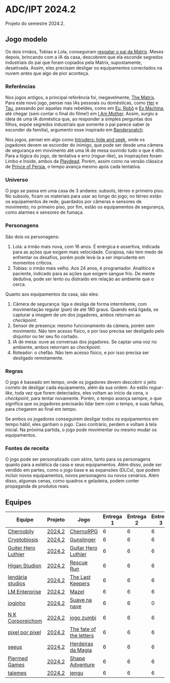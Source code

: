# ADC/IPT 2024.2

Projeto do semestre 2024.2.

## Jogo modelo

Os dois irmãos, Tobias e Lola, conseguiram [resgatar o pai da Matrix](https://github.com/ederson-torresini/adcipt20232). Meses depois, brincando com a IA da casa, descobrem que ela esconde segredos industriais do pai que foram copiados pela Matrix, supostamente, desativada. Assim, eles precisam desligar os equipamentos conectados na nuvem antes que algo de pior aconteça.

### Referências

Nos jogos antigos, a principal referência foi, inegavelmente, [The Matrix](https://www.imdb.com/title/tt0133093/). Para este novo jogo, pensei nas IAs pessoais ou domésticas, como [Her](https://www.imdb.com/title/tt1798709/) e [Tau](https://www.imdb.com/title/tt4357394/), passando por aquelas mais rebeldes, como em [Eu, Robô](https://www.imdb.com/title/tt0343818/) e [Ex Machina](https://www.imdb.com/title/tt0470752/), até chegar (sem contar o final do filme!) em [I Am Mother](https://www.imdb.com/title/tt6292852/). Assim, surgiu a ideia de uma IA doméstica que, ao responder a simples perguntas dos filhos, expõe segredos industriais que somente o pai parece saber (e esconder da família), argumento esse inspirado em [Bandersnatch](https://www.imdb.com/title/tt9495224/).

Nos jogos, pensei em algo como [Intruders: hide and seek](https://www.intrudersgame.com), onde os jogadores devem se esconder do inimigo, que pode ser desde uma câmera de segurança em movimento até uma IA de mesa ouvindo tudo o que é dito. Para a lógica do jogo, de tentativa e erro (*rogue-like*), as inspirações foram Limbo e Inside, ambos da [Playdead](https://playdead.com). Porém, assim como na versão clássica de [Prince of Persia](https://en.wikipedia.org/wiki/Prince_of_Persia_(1989_video_game)), o tempo avança mesmo após cada tentativa.

### Universo

O jogo se passa em uma casa de 3 andares: subsolo, térreo e primeiro piso. No subsolo, ficam os materiais para usar ao longo do jogo; no térreo estão os equipamentos de rede, guardados por câmeras e sensores de movimento; no primeiro piso, por fim, estão os equipamentos de segurança, como alarmes e sensores de fumaça.

### Personagens

São dois os personagens:

1. Lola: a irmão mais nova, com 16 anos. É enérgica e assertiva, indicada para as ações que exigem mais velocidade. Corajosa, não tem medo de enfrentar os desafios, porém pode levá-la a ser imprudente em momentos críticos.
1. Tobias: o irmão mais velho. Aos 24 anos, é programador. Analítico e paciente, indicado para as ações que exigem sangue frio. De mente dedutiva, pode ser lento ou distraído em relação ao ambiente que o cerca.

Quanto aos equipamentos da casa, são eles:

1. Câmera de segurança: liga e desliga de forma intermitente, com movimentação regular (*pan*) de até 180 graus. Quando está ligada, se capturar a imagem de um dos jogadores, ambos retornam ao *checkpoint*.
1. Sensor de presença: mesmo funcionamento da câmera, porém sem movimento. Não tem acesso físico, e por isso precisa ser desligado pelo disjuntor ou ter seu fio cortado.
1. IA de mesa: ouve as conversas dos jogadores. Se captar uma voz no ambiente, ambos retornam ao *checkpoint*.
1. Roteador: o chefão. Não tem acesso físico, e por isso precisa ser desligado remotamente.

### Regras

O jogo é baseado em tempo, onde os jogadores devem descobrir o jeito correto de desligar cada equipamento, além da sua ordem. Ao estilo *rogue-like*, toda vez que forem detectados, eles voltam ao início da cena, o *checkpoint*, para tentar novamente. Porém, o tempo avança sempre, o que significa que os jogadores precisarão lidar bem com o tempo, e suas falhas, para chegarem ao final em tempo.

Se ambos os jogadores conseguirem desligar todos os equipamentos em tempo hábil, eles ganham o jogo. Caso contrário, perdem e voltam à tela inicial. Na próxima partida, o jogo pode movimentar ou mesmo mudar os equipamentos.

### Fontes de receita

O jogo pode ser personalizado com *skins*, tanto para os personagens quanto para a estética da casa e seus equipamentos. Além disso, pode ser vendido em partes, como o jogo base e as expansões (DLCs), que podem incluir novos equipamentos, novos personagens ou novos cenários. Além disso, algumas cenas, como quadros e geladeira, podem conter propaganda de produtos reais.

## Equipes

| Equipe | Projeto | Jogo | Entrega 1 | Entrega 2 | Entrega 3 | Entrega 4 | Entrega 5 | Entrega 6 |
|-|-|-|-|-|-|-|-|-|
| [Chernobily](https://github.com/Chernobily) | [2024.2](https://github.com/orgs/Chernobily/projects/2)  | [ChernoRPG](https://github.com/Chernobily/ChernoRPG) | 6 | 6 | 6 | 6 | 0 | 0 |
| [Cryptobiosis](https://github.com/cryptobiosis-studio) | [2024.2](https://github.com/orgs/cryptobiosis-studio/projects/1) | [Gunslinger](https://github.com/cryptobiosis-studio/gunslinger) | 6 | 6 | 6 | 6 | 6 | 6 |
| [Guiter Hero Luthier](https://github.com/guitar-hero-luthier) | [2024.2](https://github.com/orgs/guitar-hero-luthier/projects/1) | [Guitar Hero Luthier](https://github.com/guitar-hero-luthier/guitar-hero-luthier) | 6 | 6 | 6 |6 | 6 | 6 |
| [Higan Studion](https://github.com/Higan-Studio) | [2024.2](https://github.com/orgs/Higan-Studio/projects/1) | [Rescue Run](https://github.com/Higan-Studio/rescue-run) | 6 | 6 | 6 | 6 | 6 | 6 |
| [lendária studios](https://github.com/lendaria-studios) | [2024.2](https://github.com/orgs/lendaria-studios/projects/1) | [The Last Keepers](https://github.com/lendaria-studios/the-last-keepers) | 6 | 6 | 6 | 6 | 6 | 6 |
| [LM Enterprise](https://github.com/lmenterprise) | [2024.2](https://github.com/orgs/lmenterprise/projects/1) | [Mazel](https://github.com/lmenterprise/mazel) | 6 | 6 | 6 | 6 | 6 | 0 |
| [joginho](https://github.com/joginho) | [2024.2](https://github.com/orgs/joginho/projects/1) | [Suave na nave](https://github.com/joginho/joginho) | 6 | 6 | 0 | 0 | 0 | 0 |
| [N K Corporeichom](https://github.com/n-k-corporeichom) | [2024.2](https://github.com/orgs/n-k-corporeichom/projects/1) | [jogo zumbi](https://github.com/n-k-corporeichom/jogo_zumbi) | 6 | 6 | 6 | 6 | 6 | 0 |
| [pixel por pixel](https://github.com/pixel-por-pixel) | [2024.2](https://github.com/orgs/pixel-por-pixel/projects/1) | [The fate of the letters](https://github.com/pixel-por-pixel/the-fate-of-the-letters) | 6 | 6 | 6 | 6 | 6 | 6 |
| [seeus](https://github.com/seeus) | [2024.2](https://github.com/orgs/seeus/projects/1) | [Herdeiras da Magia](https://github.com/seeus/herdeiras-da-magia) | 6 | 6 | 6 | 6 | 6 | 6 |
| [Piermed Games](https://github.com/Piermed-Games) | [2024.2](https://github.com/orgs/Piermed-Games/projects/1) | [Shape Adventure](https://github.com/Piermed-Games/Shape-Adventure) | 6 | 6 | 6 | 6 | 6 | 6 |
| [talemes](https://github.com/talemes) | [2024.2](https://github.com/orgs/talemes/projects/1) | [jengu](https://github.com/talemes/jengu) | 6 | 6 | 6 | 0 | 0 | 0 |
